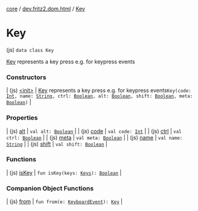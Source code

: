 [core](../../index.md) / [dev.fritz2.dom.html](../index.md) / [Key](./index.md)

# Key

(js) `data class Key`

[Key](./index.md) represents a key press e.g. for keypress events

### Constructors

| (js) [&lt;init&gt;](-init-.md) | [Key](./index.md) represents a key press e.g. for keypress events`Key(code: `[`Int`](https://kotlinlang.org/api/latest/jvm/stdlib/kotlin/-int/index.html)`, name: `[`String`](https://kotlinlang.org/api/latest/jvm/stdlib/kotlin/-string/index.html)`, ctrl: `[`Boolean`](https://kotlinlang.org/api/latest/jvm/stdlib/kotlin/-boolean/index.html)`, alt: `[`Boolean`](https://kotlinlang.org/api/latest/jvm/stdlib/kotlin/-boolean/index.html)`, shift: `[`Boolean`](https://kotlinlang.org/api/latest/jvm/stdlib/kotlin/-boolean/index.html)`, meta: `[`Boolean`](https://kotlinlang.org/api/latest/jvm/stdlib/kotlin/-boolean/index.html)`)` |

### Properties

| (js) [alt](alt.md) | `val alt: `[`Boolean`](https://kotlinlang.org/api/latest/jvm/stdlib/kotlin/-boolean/index.html) |
| (js) [code](code.md) | `val code: `[`Int`](https://kotlinlang.org/api/latest/jvm/stdlib/kotlin/-int/index.html) |
| (js) [ctrl](ctrl.md) | `val ctrl: `[`Boolean`](https://kotlinlang.org/api/latest/jvm/stdlib/kotlin/-boolean/index.html) |
| (js) [meta](meta.md) | `val meta: `[`Boolean`](https://kotlinlang.org/api/latest/jvm/stdlib/kotlin/-boolean/index.html) |
| (js) [name](name.md) | `val name: `[`String`](https://kotlinlang.org/api/latest/jvm/stdlib/kotlin/-string/index.html) |
| (js) [shift](shift.md) | `val shift: `[`Boolean`](https://kotlinlang.org/api/latest/jvm/stdlib/kotlin/-boolean/index.html) |

### Functions

| (js) [isKey](is-key.md) | `fun isKey(keys: `[`Keys`](../-keys/index.md)`): `[`Boolean`](https://kotlinlang.org/api/latest/jvm/stdlib/kotlin/-boolean/index.html) |

### Companion Object Functions

| (js) [from](from.md) | `fun from(e: `[`KeyboardEvent`](https://kotlinlang.org/api/latest/jvm/stdlib/org.w3c.dom.events/-keyboard-event/index.html)`): `[`Key`](./index.md) |

